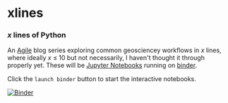 # xlines

### *x* lines of Python

An [Agile](http://www.agilegeoscience.com/) blog series exploring common geosciencey workflows in *x* lines, where ideally *x* &le; 10 but not necessarily, I haven't thought it through properly yet. These will be [Jupyter Notebooks](http://jupyter.org/) running on [binder](http://mybinder.org/).

Click the `launch binder` button to start the interactive notebooks.

[![Binder](http://mybinder.org/badge.svg)](http://mybinder.org:/repo/agile-geoscience/xlines)
 
